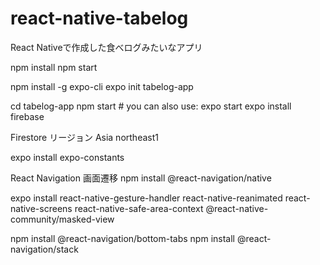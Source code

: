# react-native-tabelog
React Nativeで作成した食べログみたいなアプリ

npm install
npm start

npm install -g expo-cli
expo init tabelog-app

cd tabelog-app
npm start # you can also use: expo start
expo install firebase

Firestore リージョン Asia northeast1

expo install expo-constants

React Navigation
画面遷移
npm install @react-navigation/native

expo install react-native-gesture-handler react-native-reanimated react-native-screens react-native-safe-area-context @react-native-community/masked-view

npm install @react-navigation/bottom-tabs
npm install @react-navigation/stack